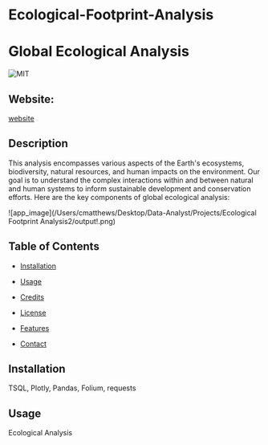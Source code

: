 # Ecological-Footprint-Analysis
# Global Ecological Analysis
![MIT](https://img.shields.io/badge/License-MIT-blue)

## Website: 
[website](https://github.com/mattcat1221/Ecological-Footprint-Analysis)

## Description
This analysis encompasses various aspects of the Earth's ecosystems, biodiversity, natural resources, and human impacts on the environment. Our goal is to understand the complex interactions within and between natural and human systems to inform sustainable development and conservation efforts. Here are the key components of global ecological analysis:

![app_image](/Users/cmatthews/Desktop/Data-Analyst/Projects/Ecological Footprint Analysis2/output!.png)

## Table of Contents
- [Installation](#installation)
- [Usage](#usage)
- [Credits](#credits)
- [License](#license)
- [Features](#features)

- [Contact](#contact)

## Installation
TSQL, Plotly, Pandas, Folium, requests

## Usage
Ecological Analysis
